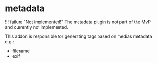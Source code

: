 # metadata

!!! failure "Not implemented!"
    The metadata plugin is not part of the MvP and currently not implemented.


This addon is responsible for generating tags based on medias metadata e.g.:

- filename
- exif
